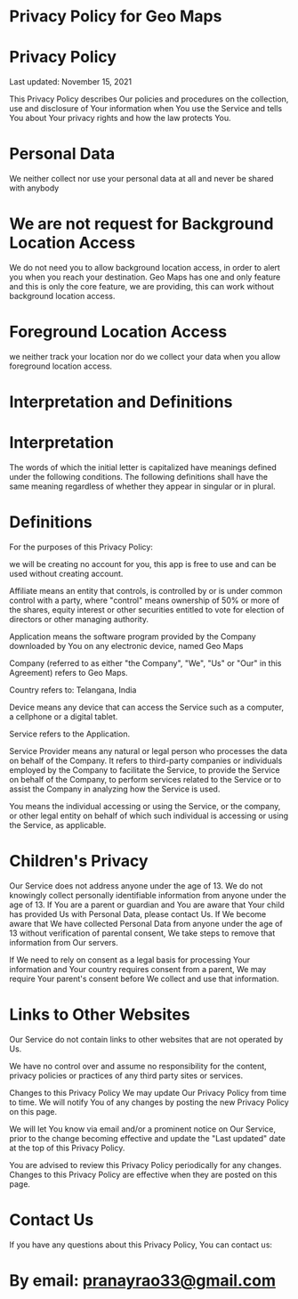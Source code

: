 # Privacy Policy for Geo Maps

# Privacy Policy
Last updated: November 15, 2021

This Privacy Policy describes Our policies and procedures on the collection, use and disclosure of Your information when You use the Service and tells You about Your privacy rights and how the law protects You.

# Personal Data
We neither collect nor use your personal data at all and never be shared with anybody

# We are not request for Background Location Access
We do not need you to allow background location access, in order to alert you when you reach your destination.
Geo Maps has one and only feature and this is only the core feature, we are providing, this can work without background location access.

# Foreground Location Access
we neither track your location nor do we collect your data when you allow foreground location access.


# Interpretation and Definitions

# Interpretation
The words of which the initial letter is capitalized have meanings defined under the following conditions. The following definitions shall have the same meaning regardless of whether they appear in singular or in plural.

# Definitions
For the purposes of this Privacy Policy:

we will be creating no account for you, this app is free to use and can be used without creating account.

Affiliate means an entity that controls, is controlled by or is under common control with a party, where "control" means ownership of 50% or more of the shares, equity interest or other securities entitled to vote for election of directors or other managing authority.

Application means the software program provided by the Company downloaded by You on any electronic device, named Geo Maps

Company (referred to as either "the Company", "We", "Us" or "Our" in this Agreement) refers to Geo Maps.

Country refers to: Telangana, India

Device means any device that can access the Service such as a computer, a cellphone or a digital tablet.

Service refers to the Application.

Service Provider means any natural or legal person who processes the data on behalf of the Company. It refers to third-party companies or individuals employed by the Company to facilitate the Service, to provide the Service on behalf of the Company, to perform services related to the Service or to assist the Company in analyzing how the Service is used.

You means the individual accessing or using the Service, or the company, or other legal entity on behalf of which such individual is accessing or using the Service, as applicable.


# Children's Privacy
Our Service does not address anyone under the age of 13. We do not knowingly collect personally identifiable information from anyone under the age of 13. If You are a parent or guardian and You are aware that Your child has provided Us with Personal Data, please contact Us. If We become aware that We have collected Personal Data from anyone under the age of 13 without verification of parental consent, We take steps to remove that information from Our servers.

If We need to rely on consent as a legal basis for processing Your information and Your country requires consent from a parent, We may require Your parent's consent before We collect and use that information.

# Links to Other Websites
Our Service do not contain links to other websites that are not operated by Us.

We have no control over and assume no responsibility for the content, privacy policies or practices of any third party sites or services.

Changes to this Privacy Policy
We may update Our Privacy Policy from time to time. We will notify You of any changes by posting the new Privacy Policy on this page.

We will let You know via email and/or a prominent notice on Our Service, prior to the change becoming effective and update the "Last updated" date at the top of this Privacy Policy.

You are advised to review this Privacy Policy periodically for any changes. Changes to this Privacy Policy are effective when they are posted on this page.

# Contact Us
If you have any questions about this Privacy Policy, You can contact us:

# By email: pranayrao33@gmail.com
